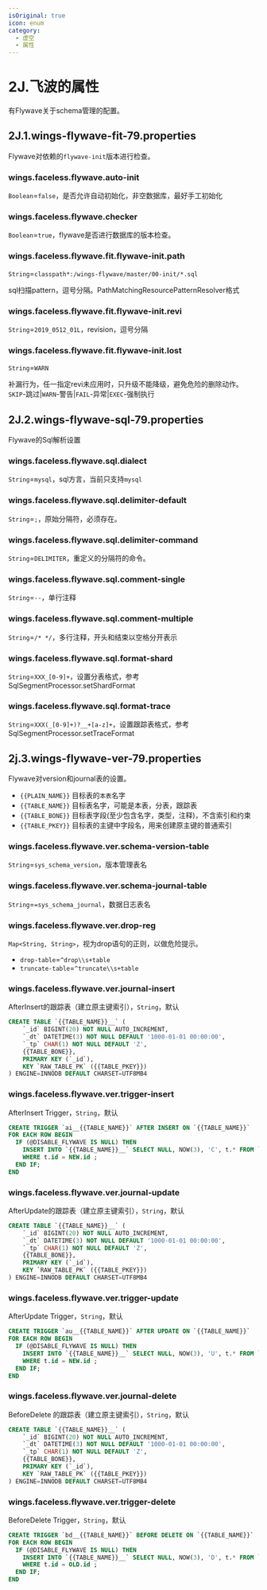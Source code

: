 ```yaml
---
isOriginal: true
icon: enum
category:
  - 虚空
  - 属性
---
```


# 2J.飞波的属性

有Flywave关于schema管理的配置。

## 2J.1.wings-flywave-fit-79.properties

Flywave对依赖的`flywave-init`版本进行检查。

### wings.faceless.flywave.auto-init

`Boolean`=`false`，是否允许自动初始化，非空数据库，最好手工初始化

### wings.faceless.flywave.checker

`Boolean`=`true`，flywave是否进行数据库的版本检查。

### wings.faceless.flywave.fit.flywave-init.path

`String`=`classpath*:/wings-flywave/master/00-init/*.sql`

sql扫描pattern，逗号分隔。PathMatchingResourcePatternResolver格式

### wings.faceless.flywave.fit.flywave-init.revi

`String`=`2019_0512_01L`，revision，逗号分隔

### wings.faceless.flywave.fit.flywave-init.lost

`String`=`WARN`

补漏行为，任一指定revi未应用时，只升级不能降级，避免危险的删除动作。
`SKIP`-跳过|`WARN`-警告|`FAIL`-异常|`EXEC`-强制执行

## 2J.2.wings-flywave-sql-79.properties

Flywave的Sql解析设置

### wings.faceless.flywave.sql.dialect

`String`=`mysql`，sql方言，当前只支持`mysql`

### wings.faceless.flywave.sql.delimiter-default

`String`=`;`，原始分隔符，必须存在。

### wings.faceless.flywave.sql.delimiter-command

`String`=`DELIMITER`，重定义的分隔符的命令。

### wings.faceless.flywave.sql.comment-single

`String`=`--`，单行注释

### wings.faceless.flywave.sql.comment-multiple

`String`=`/* */`，多行注释，开头和结束以空格分开表示

### wings.faceless.flywave.sql.format-shard

`String`=`XXX_[0-9]+`，设置分表格式，参考 SqlSegmentProcessor.setShardFormat

### wings.faceless.flywave.sql.format-trace

`String`=`XXX(_[0-9]+)?__+[a-z]+`，设置跟踪表格式，参考 SqlSegmentProcessor.setTraceFormat

## 2j.3.wings-flywave-ver-79.properties

Flywave对version和journal表的设置。

* `{{PLAIN_NAME}}` 目标表的`本表`名字
* `{{TABLE_NAME}}` 目标表名字，可能是本表，分表，跟踪表
* `{{TABLE_BONE}}` 目标表字段(至少包含名字，类型，注释)，不含索引和约束
* `{{TABLE_PKEY}}` 目标表的主键中字段名，用来创建原主键的普通索引

### wings.faceless.flywave.ver.schema-version-table

`String`=`sys_schema_version`，版本管理表名

### wings.faceless.flywave.ver.schema-journal-table

`String`=`=sys_schema_journal`，数据日志表名

### wings.faceless.flywave.ver.drop-reg

`Map<String, String>`，视为drop语句的正则，以做危险提示。

* `drop-table`=`^drop\\s+table`
* `truncate-table`=`^truncate\\s+table`

### wings.faceless.flywave.ver.journal-insert

AfterInsert的跟踪表（建立原主键索引），`String`，默认

```sql
CREATE TABLE `{{TABLE_NAME}}__` (
    `_id` BIGINT(20) NOT NULL AUTO_INCREMENT,
    `_dt` DATETIME(3) NOT NULL DEFAULT '1000-01-01 00:00:00',
    `_tp` CHAR(1) NOT NULL DEFAULT 'Z',
    {{TABLE_BONE}},
    PRIMARY KEY (`_id`),
    KEY `RAW_TABLE_PK` ({{TABLE_PKEY}})
) ENGINE=INNODB DEFAULT CHARSET=UTF8MB4
```

### wings.faceless.flywave.ver.trigger-insert

AfterInsert Trigger，`String`，默认

```sql
CREATE TRIGGER `ai__{{TABLE_NAME}}` AFTER INSERT ON `{{TABLE_NAME}}`
FOR EACH ROW BEGIN
  IF (@DISABLE_FLYWAVE IS NULL) THEN 
    INSERT INTO `{{TABLE_NAME}}__` SELECT NULL, NOW(3), 'C', t.* FROM `{{TABLE_NAME}}` t
    WHERE t.id = NEW.id ;
  END IF; 
END
```

### wings.faceless.flywave.ver.journal-update

AfterUpdate的跟踪表（建立原主键索引），`String`，默认

```sql
CREATE TABLE `{{TABLE_NAME}}__` (
    `_id` BIGINT(20) NOT NULL AUTO_INCREMENT,
    `_dt` DATETIME(3) NOT NULL DEFAULT '1000-01-01 00:00:00',
    `_tp` CHAR(1) NOT NULL DEFAULT 'Z',
    {{TABLE_BONE}},
    PRIMARY KEY (`_id`),
    KEY `RAW_TABLE_PK` ({{TABLE_PKEY}})
) ENGINE=INNODB DEFAULT CHARSET=UTF8MB4
```

### wings.faceless.flywave.ver.trigger-update

AfterUpdate Trigger，`String`，默认

```sql
CREATE TRIGGER `au__{{TABLE_NAME}}` AFTER UPDATE ON `{{TABLE_NAME}}`
FOR EACH ROW BEGIN
  IF (@DISABLE_FLYWAVE IS NULL) THEN 
    INSERT INTO `{{TABLE_NAME}}__` SELECT NULL, NOW(3), 'U', t.* FROM `{{TABLE_NAME}}` t
    WHERE t.id = NEW.id ;
  END IF; 
END
```

### wings.faceless.flywave.ver.journal-delete

BeforeDelete 的跟踪表（建立原主键索引），`String`，默认

```sql
CREATE TABLE `{{TABLE_NAME}}__` (
    `_id` BIGINT(20) NOT NULL AUTO_INCREMENT,
    `_dt` DATETIME(3) NOT NULL DEFAULT '1000-01-01 00:00:00',
    `_tp` CHAR(1) NOT NULL DEFAULT 'Z',
    {{TABLE_BONE}},
    PRIMARY KEY (`_id`),
    KEY `RAW_TABLE_PK` ({{TABLE_PKEY}})
) ENGINE=INNODB DEFAULT CHARSET=UTF8MB4
```

### wings.faceless.flywave.ver.trigger-delete

BeforeDelete Trigger，`String`，默认

```sql
CREATE TRIGGER `bd__{{TABLE_NAME}}` BEFORE DELETE ON `{{TABLE_NAME}}`
FOR EACH ROW BEGIN
  IF (@DISABLE_FLYWAVE IS NULL) THEN 
    INSERT INTO `{{TABLE_NAME}}__` SELECT NULL, NOW(3), 'D', t.* FROM `{{TABLE_NAME}}` t
    WHERE t.id = OLD.id ;
  END IF; 
END
```
